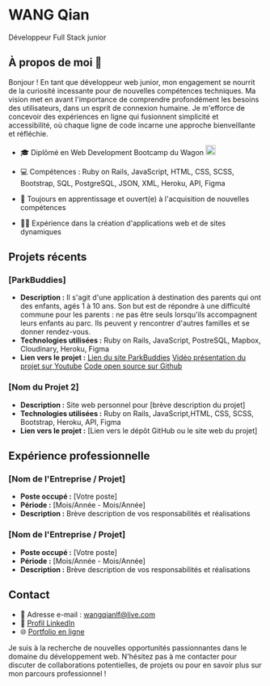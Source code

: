
# WANG Qian 
Développeur Full Stack junior

## À propos de moi 👋

Bonjour ! En tant que développeur web junior, mon engagement se nourrit de la curiosité incessante pour de nouvelles compétences techniques.
Ma vision met en avant l'importance de comprendre profondément les besoins des utilisateurs, dans un esprit de connexion humaine.
Je m'efforce de concevoir des expériences en ligne qui fusionnent simplicité et accessibilité, où chaque ligne de code incarne une approche bienveillante et réfléchie.

- 🎓 Diplômé en Web Development Bootcamp du Wagon <img alt="un wagon blanc sur un fond rouge" src="https://d26jy9fbi4q9wx.cloudfront.net/assets/logo-ae2beeecce25d711f577b08deb9adfc6c02b673ed106b8d6c3da0f1721d9da33.svg" width="20" height="20">

- 💻 Compétences : Ruby on Rails, JavaScript, HTML, CSS, SCSS, Bootstrap, SQL, PostgreSQL, JSON, XML, Heroku, API, Figma
- 🌱 Toujours en apprentissage et ouvert(e) à l'acquisition de nouvelles compétences
- 👩‍💻 Expérience dans la création d'applications web et de sites dynamiques

## Projets récents

### [ParkBuddies]

- **Description :** Il s'agit d'une application à destination des parents qui ont des enfants, agés 1 à 10 ans. Son but est de répondre à une difficulté commune pour les parents : ne pas être seuls lorsqu'ils accompagnent leurs enfants au parc. Ils peuvent y rencontrer d'autres familles et se donner rendez-vous.
- **Technologies utilisées :** Ruby on Rails, JavaScript, PostreSQL, Mapbox, Cloudinary, Heroku, Figma
- **Lien vers le projet :** <a href="https://www.parkbuddies.ch/" target="_blank">Lien du site ParkBuddies</a>
<a href="https://www.youtube.com/watch?v=a4fF_FOOBnE&ab_channel=LeWagon" target="_blank">Vidéo présentation du projet sur Youtube</a>
<a href="https://github.com/Humanidealife/ParkBuddies" target="_blank">Code open source sur Github</a>

### [Nom du Projet 2]

- **Description :** Site web personnel pour [brève description du projet]
- **Technologies utilisées :** Ruby on Rails, JavaScript,HTML, CSS, SCSS, Bootstrap, Heroku, API, Figma
- **Lien vers le projet :** [Lien vers le dépôt GitHub ou le site web du projet]

## Expérience professionnelle

### [Nom de l'Entreprise / Projet]
- **Poste occupé :** [Votre poste]
- **Période :** [Mois/Année - Mois/Année]
- **Description :** Brève description de vos responsabilités et réalisations

### [Nom de l'Entreprise / Projet]
- **Poste occupé :** [Votre poste]
- **Période :** [Mois/Année - Mois/Année]
- **Description :** Brève description de vos responsabilités et réalisations

## Contact

- 📧 Adresse e-mail : wangqianlf@live.com
- 💼 <a href="https://www.linkedin.com/in/wang-qian-" target="_blank">Profil LinkedIn</a>
- 🌐 <a href="https://www.wangqian.pro" target="_blank">Portfolio en ligne</a>


Je suis à la recherche de nouvelles opportunités passionnantes dans le domaine du développement web. N'hésitez pas à me contacter pour discuter de collaborations potentielles, de projets ou pour en savoir plus sur mon parcours professionnel !







<!--
**Humanidealife/Humanidealife** is a ✨ _special_ ✨ repository because its `README.md` (this file) appears on your GitHub profile.

Here are some ideas to get you started:

- 🔭 I’m currently working on ...
- 🌱 I’m currently learning ...
- 👯 I’m looking to collaborate on ...
- 🤔 I’m looking for help with ...
- 💬 Ask me about ...
- 📫 How to reach me: ...
- 😄 Pronouns: ...
- ⚡ Fun fact: ...
-->
